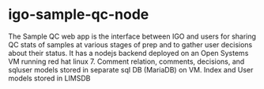 # igo-sample-qc-node
The Sample QC web app is the interface between IGO and users for sharing QC stats of samples at various stages of prep 
and to gather user decisions about their status. It has a nodejs backend deployed on an Open Systems VM running red hat linux 7. 
Comment relation, comments, decisions, and sqluser models stored in separate sql DB (MariaDB) on VM. Index and User models stored in LIMSDB

